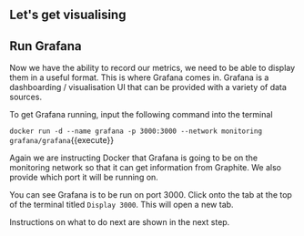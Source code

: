 ## Let's get visualising

## Run Grafana

Now we have the ability to record our metrics, we need to be able to display them in a useful format. This is where Grafana comes in. Grafana is a dashboarding / visualisation UI that can be provided with a variety of data sources.

To get Grafana running, input the following command into the terminal

`docker run -d --name grafana -p 3000:3000 --network monitoring grafana/grafana`{{execute}}

Again we are instructing Docker that Grafana is going to be on the monitoring network so that it can get information from Graphite. We also provide which port it will be running on.

You can see Grafana is to be run on port 3000. Click onto the tab at the top of the terminal titled `Display 3000`. This will open a new tab. 

Instructions on what to do next are shown in the next step.
